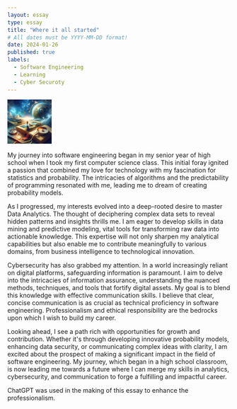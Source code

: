 ```yaml
---
layout: essay
type: essay
title: "Where it all started"
# All dates must be YYYY-MM-DD format!
date: 2024-01-26
published: true
labels:
  - Software Engineering
  - Learning
  - Cyber Securoty 
---
```


<img width="100px" class="rounded float-start pe-4" src="../img/Curiosity.jpeg">

My journey into software engineering began in my senior year of high school when I took my first computer science class. This initial foray ignited a passion that combined my love for technology with my fascination for statistics and probability. The intricacies of algorithms and the predictability of programming resonated with me, leading me to dream of creating probability models.

As I progressed, my interests evolved into a deep-rooted desire to master Data Analytics. The thought of deciphering complex data sets to reveal hidden patterns and insights thrills me. I am eager to develop skills in data mining and predictive modeling, vital tools for transforming raw data into actionable knowledge. This expertise will not only sharpen my analytical capabilities but also enable me to contribute meaningfully to various domains, from business intelligence to technological innovation.

Cybersecurity has also grabbed my attention. In a world increasingly reliant on digital platforms, safeguarding information is paramount. I aim to delve into the intricacies of information assurance, understanding the nuanced methods, techniques, and tools that fortify digital assets. My goal is to blend this knowledge with effective communication skills. I believe that clear, concise communication is as crucial as technical proficiency in software engineering. Professionalism and ethical responsibility are the bedrocks upon which I wish to build my career.

Looking ahead, I see a path rich with opportunities for growth and contribution. Whether it's through developing innovative probability models, enhancing data security, or communicating complex ideas with clarity, I am excited about the prospect of making a significant impact in the field of software engineering. My journey, which began in a high school classroom, is now leading me towards a future where I can merge my skills in analytics, cybersecurity, and communication to forge a fulfilling and impactful career.

ChatGPT was used in the making of this essay to enhance the professionalism. 
